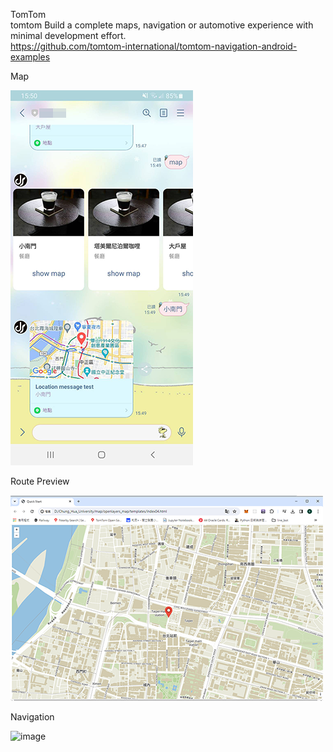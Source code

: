 TomTom  
tomtom Build a complete maps, navigation or automotive experience with minimal development effort.  
https://github.com/tomtom-international/tomtom-navigation-android-examples 
  


Map  
  
![image](https://github.com/miyachun/map/blob/main/demo01.png)  
  
Route Preview  
  
![image](https://github.com/miyachun/map/blob/main/demo02.png)  
  
Navigation  
  
![image](https://github.com/miyachun/map/blob/main/demo03.png)  

